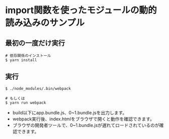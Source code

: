 # import関数を使ったモジュールの動的読み込みのサンプル

## 最初の一度だけ実行

```console
# 依存関係のインストール
$ yarn install
```

## 実行

```console
$ ./node_modules/.bin/webpack

# もしくは
$ yarn run webpack
```

- build以下にapp.bundle.js、0~1.bundle.jsを出力します。
- webpack実行後、index.htmlをブラウザで開くと動作を確認できます。
- ブラウザの開発者ツールで、0~1.bundle.jsが遅れてロードされているのが確認できます。
